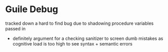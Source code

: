 # Guile Debug

tracked down a hard to find bug due to shadowing procedure variables passed in
- definitely argument for a checking sanitizer to screen dumb mistakes
as cognitive load is too high to see syntax + semantic errors 


